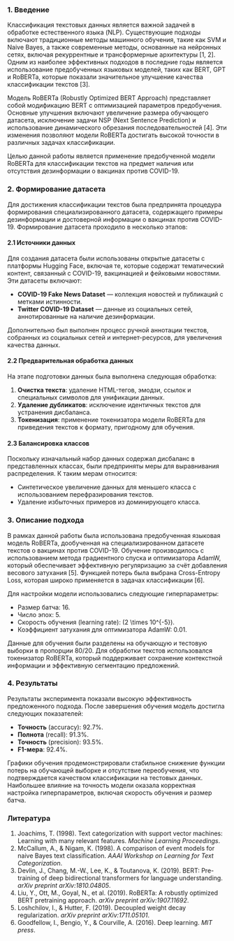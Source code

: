 ### 1. Введение

Классификация текстовых данных является важной задачей в обработке естественного языка (NLP). Существующие подходы включают традиционные методы машинного обучения, такие как SVM и Naive Bayes, а также современные методы, основанные на нейронных сетях, включая рекуррентные и трансформерные архитектуры [1, 2]. Одним из наиболее эффективных подходов в последние годы является использование предобученных языковых моделей, таких как BERT, GPT и RoBERTa, которые показали значительное улучшение качества классификации текстов [3].

Модель RoBERTa (Robustly Optimized BERT Approach) представляет собой модификацию BERT с оптимизацией параметров предобучения. Основные улучшения включают увеличение размера обучающего датасета, исключение задачи NSP (Next Sentence Prediction) и использование динамического обрезания последовательностей [4]. Эти изменения позволяют модели RoBERTa достигать высокой точности в различных задачах классификации.

Целью данной работы является применение предобученной модели RoBERTa для классификации текстов на предмет наличия или отсутствия дезинформации о вакцинах против COVID-19.

### 2. Формирование датасета

Для достижения классификации текстов была предпринята процедура формирования специализированного датасета, содержащего примеры дезинформации и достоверной информации о вакцинах против COVID-19. Формирование датасета проходило в несколько этапов:

#### 2.1 Источники данных

Для создания датасета были использованы открытые датасеты с платформы Hugging Face, включая те, которые содержат тематический контент, связанный с COVID-19, вакцинацией и фейковыми новостями. Эти датасеты включают:
- **COVID-19 Fake News Dataset** — коллекция новостей и публикаций с метками истинности.
- **Twitter COVID-19 Dataset** — данные из социальных сетей, аннотированные на наличие дезинформации.

Дополнительно был выполнен процесс ручной аннотации текстов, собранных из социальных сетей и интернет-ресурсов, для увеличения качества данных.

#### 2.2 Предварительная обработка данных

На этапе подготовки данных была выполнена следующая обработка:
1. **Очистка текста**: удаление HTML-тегов, эмодзи, ссылок и специальных символов для унификации данных.
2. **Удаление дубликатов**: исключение идентичных текстов для устранения дисбаланса.
3. **Токенизация**: применение токенизатора модели RoBERTa для приведения текстов к формату, пригодному для обучения.

#### 2.3 Балансировка классов

Поскольку изначальный набор данных содержал дисбаланс в представленных классах, были предприняты меры для выравнивания распределения. К таким мерам относится:
- Синтетическое увеличение данных для меньшего класса с использованием перефразирования текстов.
- Удаление избыточных примеров из доминирующего класса.

### 3. Описание подхода

В рамках данной работы была использована предобученная языковая модель RoBERTa, дообученная на специализированном датасете текстов о вакцинах против COVID-19. Обучение производилось с использованием метода градиентного спуска и оптимизатора AdamW, который обеспечивает эффективную регуляризацию за счёт добавления весового затухания [5]. Функцией потерь была выбрана Cross-Entropy Loss, которая широко применяется в задачах классификации [6].

Для настройки модели использовались следующие гиперпараметры:
- Размер батча: 16.
- Число эпох: 5.
- Скорость обучения (learning rate): \(2 \times 10^{-5}\).
- Коэффициент затухания для оптимизатора AdamW: 0.01.

Данные для обучения были разделены на обучающую и тестовую выборки в пропорции 80/20. Для обработки текстов использовался токенизатор RoBERTa, который поддерживает сохранение контекстной информации и эффективную сегментацию предложений.

### 4. Результаты

Результаты эксперимента показали высокую эффективность предложенного подхода. После завершения обучения модель достигла следующих показателей:

- **Точность** (accuracy): 92.7%.
- **Полнота** (recall): 91.3%.
- **Точность** (precision): 93.5%.
- **F1-мера**: 92.4%.

Графики обучения продемонстрировали стабильное снижение функции потерь на обучающей выборке и отсутствие переобучения, что подтверждается качеством классификации на тестовых данных. Наибольшее влияние на точность модели оказала корректная настройка гиперпараметров, включая скорость обучения и размер батча.

### Литература

1. Joachims, T. (1998). Text categorization with support vector machines: Learning with many relevant features. *Machine Learning Proceedings*.
2. McCallum, A., & Nigam, K. (1998). A comparison of event models for naive Bayes text classification. *AAAI Workshop on Learning for Text Categorization*.
3. Devlin, J., Chang, M.-W., Lee, K., & Toutanova, K. (2019). BERT: Pre-training of deep bidirectional transformers for language understanding. *arXiv preprint arXiv:1810.04805*.
4. Liu, Y., Ott, M., Goyal, N., et al. (2019). RoBERTa: A robustly optimized BERT pretraining approach. *arXiv preprint arXiv:1907.11692*.
5. Loshchilov, I., & Hutter, F. (2019). Decoupled weight decay regularization. *arXiv preprint arXiv:1711.05101*.
6. Goodfellow, I., Bengio, Y., & Courville, A. (2016). Deep learning. *MIT press*.